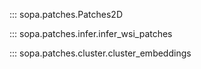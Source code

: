 ::: sopa.patches.Patches2D

::: sopa.patches.infer.infer_wsi_patches

::: sopa.patches.cluster.cluster_embeddings
